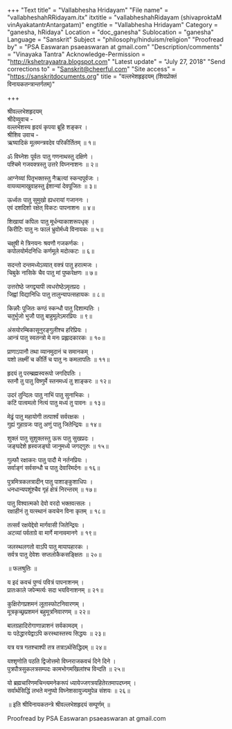 +++
"Text title" = "Vallabhesha Hridayam"
"File name" = "vallabheshahRRidayam.itx"
itxtitle = "vallabheshahRidayam (shivaproktaM vinAyakatantrAntargatam)"
engtitle = "Vallabhesha Hridayam"
Category = "ganesha, hRidaya"
Location = "doc_ganesha"
Sublocation = "ganesha"
Language = "Sanskrit"
Subject = "philosophy/hinduism/religion"
"Proofread by" = "PSA Easwaran psaeaswaran at gmail.com"
"Description/comments" = "Vinayaka Tantra"
Acknowledge-Permission = "http://kshetrayaatra.blogspot.com"
"Latest update" = "July 27, 2018"
"Send corrections to" = "Sanskrit@cheerful.com"
"Site access" = "https://sanskritdocuments.org"
title = "वल्लभेशहृइदयम् (शिवप्रोक्तं विनायकतन्त्रान्तर्गतम्)"

+++
  
श्रीवल्लभेशहृदयम्   
श्रीदेव्युवाच -  
वल्लभेशस्य हृदयं कृपया ब्रूहि शङ्कर ।  
श्रीशिव उवाच -  
ऋष्यादिकं मूलमन्त्रवदेव परिकीर्तितम् ॥ १॥  
  
ॐ विघ्नेशः पूर्वतः पातु गणनाथस्तु दक्षिणे ।  
पश्चिमे गजवक्त्रस्तु उत्तरे विघ्ननाशनः ॥ २॥  
  
आग्नेय्यां पितृभक्तस्तु नैऋत्यां स्कन्दपूर्वजः ।  
वायव्यामाखुवाहस्तु ईशान्यां देवपूजितः ॥ ३॥  
  
ऊर्ध्वतः पातु सुमुखो ह्यधरायां गजाननः ।  
एवं दशदिशो रक्षेत् विकटः पापनाशनः ॥ ४॥  
  
शिखायां कपिलः पातु मूर्धन्याकाशरूपधृक् ।  
किरीटिः पातु नः फालं भ्रुवोर्मध्ये विनायकः ॥ ५॥  
  
चक्षुषी मे त्रिनयनः श्रवणौ गजकर्णकः ।  
कपोलयोर्मदनिधिः कर्णमूले मदोत्कटः ॥ ६॥  
  
सदन्तो दन्तमध्येऽव्यात् वक्त्रं पातु हरात्मजः ।  
चिबुके नासिके चैव पातु मां पुष्करेक्षणः ॥ ७॥  
  
उत्तरोष्ठे जगद्व्यापी त्वधरोष्ठेऽमृतप्रदः ।  
जिह्वां विद्यानिधिः पातु तालुन्यापत्सहायकः ॥ ८॥  
  
किन्नरैः पूजितः कण्ठं स्कन्धौ पातु दिशाम्पतिः ।  
चतुर्भुजो भुजौ पातु बाहुमूलेऽमरप्रियः ॥ ९॥  
  
अंसयोरम्बिकासूनुरङ्गुलीश्च हरिप्रियः ।  
आन्त्रं पातु स्वतन्त्रो मे मनः प्रह्लादकारकः ॥ १०॥  
  
प्राणाऽपानौ तथा व्यानमुदानं च समानकम् ।  
यशो लक्ष्मीं च कीर्तिं च पातु नः कमलापतिः ॥ ११॥  
  
हृदयं तु परम्ब्रह्मस्वरूपो जगदिपतिः ।  
स्तनौ तु पातु विष्णुर्मे स्तनमध्यं तु शाङ्करः ॥ १२॥  
  
उदरं तुन्दिलः पातु नाभिं पातु सुनाभिकः ।  
कटिं पात्वमलो नित्यं पातु मध्यं तु पावनः ॥ १३॥  
  
मेढ्रं पातु महायोगी तत्पार्श्वं सर्वरक्षकः ।  
गुह्यं गुहाग्रजः पातु अणुं पातु जितेन्द्रियः ॥ १४॥  
  
शुक्लं पातु सुशुक्लस्तु ऊरू पातु सुखप्रदः ।  
जङ्घदेशे ह्रस्वजङ्घो जानुमध्ये जगद्गुरुः ॥ १५॥  
  
गुल्फौ रक्षाकरः पातु पादौ मे नर्तनप्रियः ।  
सर्वाङ्गं सर्वसन्धौ च पातु देवारिमर्दनः ॥ १६॥  
  
पुत्रमित्रकलत्रादीन् पातु पाशाङ्कुशाधिपः ।  
धनधान्यपशूंश्चैव गृहं क्षेत्रं निरन्तरम् ॥ १७॥  
  
पातु विश्वात्मको देवो वरदो भक्तवत्सलः ।  
रक्षाहीनं तु यत्स्थानं कवचेन विना कृतम् ॥ १८॥  
  
तत्सर्वं रक्षयेद्देवो मार्गवासी जितेन्द्रियः ।  
अटव्यां पर्वताग्रे वा मार्गे मानावमानगे ॥ १९॥  
  
जलस्थलगतो वाऽपि पातु मायापहारकः ।  
सर्वत्र पातु देवेशः सप्तलोकैकसङ्क्षितः ॥ २०॥  
  
॥ फलश्रुतिः ॥  
  
य इदं कवचं पुण्यं पवित्रं पापनाशनम् ।  
प्रातःकाले जपेन्मर्त्यः सदा भयविनाशनम् ॥ २१॥  
  
कुक्षिरोगप्रशमनं लूतास्फोटनिवारणम् ।  
मूत्रकृच्छ्रप्रशमनं बहुमूत्रनिवारणम् ॥ २२॥  
  
बालग्रहादिरोगाणान्नाशनं सर्वकामदम् ।  
यः पठेद्धारयेद्वाऽपि करस्थास्तस्य सिद्धयः ॥ २३॥  
  
यत्र यत्र गतश्चाश्पी तत्र तत्राऽर्थसिद्धिदम् ॥ २४॥  
  
यश्शृणोति पठति द्विजोत्तमो विघ्नराजकवचं दिने दिने ।  
पुत्रपौत्रसुकलत्रसम्पदः कामभोगमखिलांश्च विन्दति ॥ २५॥  
  
यो ब्रह्मचारिणमचिन्त्यमनेकरूपं ध्यायेज्जगत्रयहितेरतमापदघ्नम् ।  
सर्वार्थसिद्धिं लभते मनुष्यो विघ्नेशसायुज्यमुपेन्न संशयः ॥ २६॥  
  
॥ इति श्रीविनायकतन्त्रे श्रीवल्लभेशहृदयं सम्पूर्णम् ॥  
  
  
Proofread by PSA Easwaran psaeaswaran at gmail.com  
  
